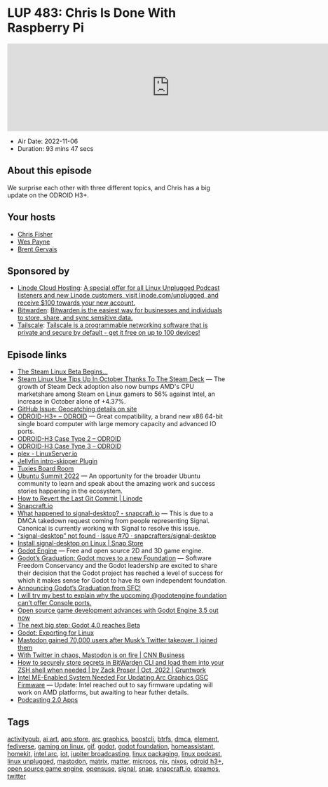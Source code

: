 # LUP 483: Chris Is Done With Raspberry Pi

<iframe src="https://player.fireside.fm/v2/RUkczH-V+9kfE_ZDk?theme=dark" width="740" height="200" frameborder="0" scrolling="no"></iframe>

* Air Date: 2022-11-06
* Duration: 93 mins 47 secs

## About this episode

We surprise each other with three different topics, and Chris has a big update on the ODROID H3+.

## Your hosts
* [Chris Fisher](https://linuxunplugged.com/hosts/chrislas)
* [Wes Payne](https://linuxunplugged.com/hosts/wes)
* [Brent Gervais](https://linuxunplugged.com/hosts/brent)

## Sponsored by

  * [Linode Cloud Hosting](https://linode.com/unplugged): [A special offer for all Linux Unplugged Podcast listeners and new Linode customers, visit linode.com/unplugged, and receive $100 towards your new account. ](https://linode.com/unplugged)
  * [Bitwarden](https://bitwarden.com/linux): [Bitwarden is the easiest way for businesses and individuals to store, share, and sync sensitive data.](https://bitwarden.com/linux)
  * [Tailscale](http://tailscale.com/linuxunplugged): [Tailscale is a programmable networking software that is private and secure by default - get it free on up to 100 devices!](http://tailscale.com/linuxunplugged)



## Episode links

  * [The Steam Linux Beta Begins…](https://www.phoronix.com/news/MTIyMzA "The Steam Linux Beta Begins…")
  * [Steam Linux Use Tips Up In October Thanks To The Steam Deck](https://www.phoronix.com/news/Steam-October-2022-Stats "Steam Linux Use Tips Up In October Thanks To The Steam Deck") — The growth of Steam Deck adoption also now bumps AMD's CPU marketshare among Steam on Linux gamers to 56% against Intel, an increase in October alone of +4.37%.
  * [GitHub Issue: Geocatching details on site](https://github.com/JupiterBroadcasting/jupiterbroadcasting.com/issues/465 "GitHub Issue: Geocatching details on site")
  * [ODROID-H3+ – ODROID](https://www.hardkernel.com/shop/odroid-h3-plus/ "ODROID-H3+ – ODROID") — Great compatibility, a brand new x86 64-bit single board computer with large memory capacity and advanced IO ports.
  * [ODROID-H3 Case Type 2 – ODROID](https://www.hardkernel.com/shop/odroid-h3-case-type-2/ "ODROID-H3 Case Type 2 – ODROID")
  * [ODROID-H3 Case Type 3 – ODROID](https://www.hardkernel.com/shop/odroid-h3-case-type-3/ "ODROID-H3 Case Type 3 – ODROID")
  * [plex - LinuxServer.io](https://docs.linuxserver.io/images/docker-plex "plex - LinuxServer.io")
  * [Jellyfin intro-skipper Plugin](https://github.com/ConfusedPolarBear/intro-skipper "Jellyfin intro-skipper Plugin")
  * [Tuxies Board Room](https://bit.ly/tuxiesboard "Tuxies Board Room")
  * [Ubuntu Summit 2022](https://summit.ubuntu.com/ "Ubuntu Summit 2022") — An opportunity for the broader Ubuntu community to learn and speak about the amazing work and success stories happening in the ecosystem.
  * [How to Revert the Last Git Commit | Linode](https://www.linode.com/docs/guides/revert-last-git-commit "How to Revert the Last Git Commit | Linode")
  * [Snapcraft.io](http://snapcraft.io/ "Snapcraft.io")
  * [What happened to signal-desktop? - snapcraft.io](https://forum.snapcraft.io/t/what-happened-to-signal-desktop/32119/15 "What happened to signal-desktop? - snapcraft.io") — This is due to a DMCA takedown request coming from people representing Signal. Canonical is currently working with Signal to resolve this issue.
  * [“signal-desktop” not found · Issue #70 · snapcrafters/signal-desktop](https://github.com/snapcrafters/signal-desktop/issues/70 "“signal-desktop” not found · Issue #70 · snapcrafters/signal-desktop")
  * [Install signal-desktop on Linux | Snap Store](https://snapcraft.io/signal-desktop "Install signal-desktop on Linux | Snap Store")
  * [Godot Engine](https://godotengine.org/ "Godot Engine") — Free and open source 2D and 3D game engine.
  * [Godot’s Graduation: Godot moves to a new Foundation](https://godotengine.org/article/godots-graduation-godot-moves-to-a-new-foundation "Godot’s Graduation: Godot moves to a new Foundation") — Software Freedom Conservancy and the Godot leadership are excited to share their decision that the Godot project has reached a level of success for which it makes sense for Godot to have its own independent foundation.
  * [Announcing Godot’s Graduation from SFC!](https://sfconservancy.org/news/2022/nov/01/godot-graduates/ "Announcing Godot’s Graduation from SFC!")
  * [I will try my best to explain why the upcoming @godotengine foundation can’t offer Console ports.](https://twitter.com/reduzio/status/1587870038735962113 "I will try my best to explain why the upcoming @godotengine foundation can’t offer Console ports.")
  * [Open source game development advances with Godot Engine 3.5 out now](https://www.gamingonlinux.com/2022/08/open-source-game-development-advances-with-godot-engine-35-out-now/ "Open source game development advances with Godot Engine 3.5 out now")
  * [The next big step: Godot 4.0 reaches Beta](https://godotengine.org/article/dev-snapshot-godot-4-0-beta-1 "The next big step: Godot 4.0 reaches Beta")
  * [Godot: Exporting for Linux](https://docs.godotengine.org/en/stable/tutorials/export/exporting_for_linux.html "Godot: Exporting for Linux")
  * [Mastodon gained 70,000 users after Musk’s Twitter takeover. I joined them](https://www.theguardian.com/media/2022/nov/01/mastodon-twitter-elon-musk-takeover "Mastodon gained 70,000 users after Musk’s Twitter takeover. I joined them")
  * [With Twitter in chaos, Mastodon is on fire | CNN Business](https://www.cnn.com/2022/11/05/tech/mastodon/index.html "With Twitter in chaos, Mastodon is on fire | CNN Business")
  * [How to securely store secrets in BitWarden CLI and load them into your ZSH shell when needed | by Zack Proser | Oct, 2022 | Gruntwork](https://blog.gruntwork.io/how-to-securely-store-secrets-in-bitwarden-cli-and-load-them-into-your-zsh-shell-when-needed-f12d4d040df "How to securely store secrets in BitWarden CLI and load them into your ZSH shell when needed | by Zack Proser | Oct, 2022 | Gruntwork")
  * [Intel ME-Enabled System Needed For Updating Arc Graphics GSC Firmware](https://www.phoronix.com/news/Intel-GSC-Firmware-Needs-ME "Intel ME-Enabled System Needed For Updating Arc Graphics GSC Firmware") — Update: Intel reached out to say firmware updating will work on AMD platforms, but awaiting to hear futher details.
  * [Podcasting 2.0 Apps](https://podcastindex.org/apps?appTypes=app&elements=Value "Podcasting 2.0 Apps")



## Tags

[activitypub](https://linuxunplugged.com/tags/activitypub), [ai art](https://linuxunplugged.com/tags/ai%20art), [app store](https://linuxunplugged.com/tags/app%20store), [arc graphics](https://linuxunplugged.com/tags/arc%20graphics), [boostcli](https://linuxunplugged.com/tags/boostcli), [btrfs](https://linuxunplugged.com/tags/btrfs), [dmca](https://linuxunplugged.com/tags/dmca), [element](https://linuxunplugged.com/tags/element), [fediverse](https://linuxunplugged.com/tags/fediverse), [gaming on linux](https://linuxunplugged.com/tags/gaming%20on%20linux), [gif](https://linuxunplugged.com/tags/gif), [godot](https://linuxunplugged.com/tags/godot), [godot foundation](https://linuxunplugged.com/tags/godot%20foundation), [homeassistant](https://linuxunplugged.com/tags/homeassistant), [homekit](https://linuxunplugged.com/tags/homekit), [intel arc](https://linuxunplugged.com/tags/intel%20arc), [iot](https://linuxunplugged.com/tags/iot), [jupiter broadcasting](https://linuxunplugged.com/tags/jupiter%20broadcasting), [linux packaging](https://linuxunplugged.com/tags/linux%20packaging), [linux podcast](https://linuxunplugged.com/tags/linux%20podcast), [linux unplugged](https://linuxunplugged.com/tags/linux%20unplugged), [mastodon](https://linuxunplugged.com/tags/mastodon), [matrix](https://linuxunplugged.com/tags/matrix), [matter](https://linuxunplugged.com/tags/matter), [microos](https://linuxunplugged.com/tags/microos), [nix](https://linuxunplugged.com/tags/nix), [nixos](https://linuxunplugged.com/tags/nixos), [odroid h3+](https://linuxunplugged.com/tags/odroid%20h3+), [open source game engine](https://linuxunplugged.com/tags/open%20source%20game%20engine), [opensuse](https://linuxunplugged.com/tags/opensuse), [signal](https://linuxunplugged.com/tags/signal), [snap](https://linuxunplugged.com/tags/snap), [snapcraft.io](https://linuxunplugged.com/tags/snapcraft.io), [steamos](https://linuxunplugged.com/tags/steamos), [twitter](https://linuxunplugged.com/tags/twitter)